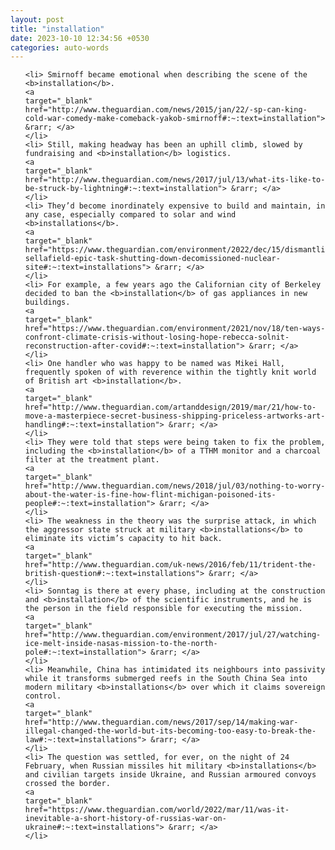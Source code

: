```yaml
---
layout: post
title: "installation"
date: 2023-10-10 12:34:56 +0530
categories: auto-words
---
```

<ol>

    <li> Smirnoff became emotional when describing the scene of the <b>installation</b>.
    <a 
    target="_blank" 
    href="http://www.theguardian.com/news/2015/jan/22/-sp-can-king-cold-war-comedy-make-comeback-yakob-smirnoff#:~:text=installation"> &rarr; </a>
    </li>
    <li> Still, making headway has been an uphill climb, slowed by fundraising and <b>installation</b> logistics.
    <a 
    target="_blank" 
    href="http://www.theguardian.com/news/2017/jul/13/what-its-like-to-be-struck-by-lightning#:~:text=installation"> &rarr; </a>
    </li>
    <li> They’d become inordinately expensive to build and maintain, in any case, especially compared to solar and wind <b>installations</b>.
    <a 
    target="_blank" 
    href="https://www.theguardian.com/environment/2022/dec/15/dismantling-sellafield-epic-task-shutting-down-decomissioned-nuclear-site#:~:text=installations"> &rarr; </a>
    </li>
    <li> For example, a few years ago the Californian city of Berkeley decided to ban the <b>installation</b> of gas appliances in new buildings.
    <a 
    target="_blank" 
    href="https://www.theguardian.com/environment/2021/nov/18/ten-ways-confront-climate-crisis-without-losing-hope-rebecca-solnit-reconstruction-after-covid#:~:text=installation"> &rarr; </a>
    </li>
    <li> One handler who was happy to be named was Mikei Hall, frequently spoken of with reverence within the tightly knit world of British art <b>installation</b>.
    <a 
    target="_blank" 
    href="http://www.theguardian.com/artanddesign/2019/mar/21/how-to-move-a-masterpiece-secret-business-shipping-priceless-artworks-art-handling#:~:text=installation"> &rarr; </a>
    </li>
    <li> They were told that steps were being taken to fix the problem, including the <b>installation</b> of a TTHM monitor and a charcoal filter at the treatment plant.
    <a 
    target="_blank" 
    href="http://www.theguardian.com/news/2018/jul/03/nothing-to-worry-about-the-water-is-fine-how-flint-michigan-poisoned-its-people#:~:text=installation"> &rarr; </a>
    </li>
    <li> The weakness in the theory was the surprise attack, in which the aggressor state struck at military <b>installations</b> to eliminate its victim’s capacity to hit back.
    <a 
    target="_blank" 
    href="http://www.theguardian.com/uk-news/2016/feb/11/trident-the-british-question#:~:text=installations"> &rarr; </a>
    </li>
    <li> Sonntag is there at every phase, including at the construction and <b>installation</b> of the scientific instruments, and he is the person in the field responsible for executing the mission.
    <a 
    target="_blank" 
    href="http://www.theguardian.com/environment/2017/jul/27/watching-ice-melt-inside-nasas-mission-to-the-north-pole#:~:text=installation"> &rarr; </a>
    </li>
    <li> Meanwhile, China has intimidated its neighbours into passivity while it transforms submerged reefs in the South China Sea into modern military <b>installations</b> over which it claims sovereign control.
    <a 
    target="_blank" 
    href="http://www.theguardian.com/news/2017/sep/14/making-war-illegal-changed-the-world-but-its-becoming-too-easy-to-break-the-law#:~:text=installations"> &rarr; </a>
    </li>
    <li> The question was settled, for ever, on the night of 24 February, when Russian missiles hit military <b>installations</b> and civilian targets inside Ukraine, and Russian armoured convoys crossed the border.
    <a 
    target="_blank" 
    href="https://www.theguardian.com/world/2022/mar/11/was-it-inevitable-a-short-history-of-russias-war-on-ukraine#:~:text=installations"> &rarr; </a>
    </li>